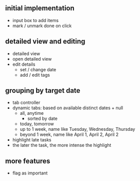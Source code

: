 initial implementation
----------------------

- input box to add items
- mark / unmark done on click

detailed view and editing
-------------------------

- detailed view
- open detailed view
- edit details
    - set / change date
    - add / edit tags

grouping by target date
-----------------------

- tab controller
- dynamic tabs: based on available distinct dates + null
    - all, anytime
        - sorted by date
    - today, tomorrow
    - up to 1 week, name like Tuesday, Wednesday, Thursday
    - beyond 1 week, name like April 1, April 2, April 2
- highlight late tasks
- the later the task, the more intense the highlight

more features
-------------

- flag as important
